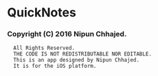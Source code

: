 # QuickNotes 
  ###   Copyright (C) 2016 Nipun Chhajed.
      All Rights Reserved.
      THE CODE IS NOT REDISTRIBUTABLE NOR EDITABLE.
      This is an app designed by Nipun Chhajed.
      It is for the iOS platform.
